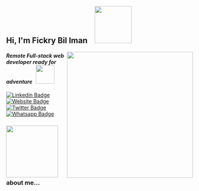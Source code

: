 <h2> Hi, I'm Fickry Bil Iman &nbsp;&nbsp; <img src="https://media.giphy.com/media/wcC8VA7quA6G9pA8Iy/giphy.gif" width="100"></h2>

<img align='right' src="https://media.giphy.com/media/SWoSkN6DxTszqIKEqv/giphy.gif" width="340">
<h4><em>Remote Full-stack web developer ready for adventure</em> &nbsp; <img src="https://media.giphy.com/media/XGma2iRIHTKkwqRkFl/giphy.gif" width="50"></h4>

[![Linkedin Badge](https://img.shields.io/badge/LinkedIn-0077B5?style=for-the-badge&logo=linkedin&logoColor=white&link=https://www.linkedin.com/in/fickry-bil-iman/)](https://www.linkedin.com/in/fickry-bil-iman/)
[![Website Badge](https://img.shields.io/badge/website-000000?style=for-the-badge&logo=About.me&logoColor=white&link=https://fickrybiliman.com/)](https://fickrybiliman.com/)
[![Twitter Badge](https://img.shields.io/badge/Facebook-1877F2?style=for-the-badge&logo=facebook&logoColor=white&link=https://www.facebook.com/fickry.bil.iman/)](https://www.facebook.com/fickry.bil.iman/)
[![Whatsapp Badge](https://img.shields.io/badge/WhatsApp-25D366?style=for-the-badge&logo=whatsapp&logoColor=white&link=https://wa.me/6285305670089)](https://wa.me/6285305670089)

### <img src="https://media.giphy.com/media/gQwXqEOKFJ8GMUbMTF/giphy.gif" width="140"> &nbsp;&nbsp; about me...  

<!--
**fickryiman/fickryiman** is a ✨ _special_ ✨ repository because its `README.md` (this file) appears on your GitHub profile.

Here are some ideas to get you started:

- 🔭 I’m currently working on ...
- 🌱 I’m currently learning ...
- 👯 I’m looking to collaborate on ...
- 🤔 I’m looking for help with ...
- 💬 Ask me about ...
- 📫 How to reach me: ...
- 😄 Pronouns: ...
- ⚡ Fun fact: ...
-->
